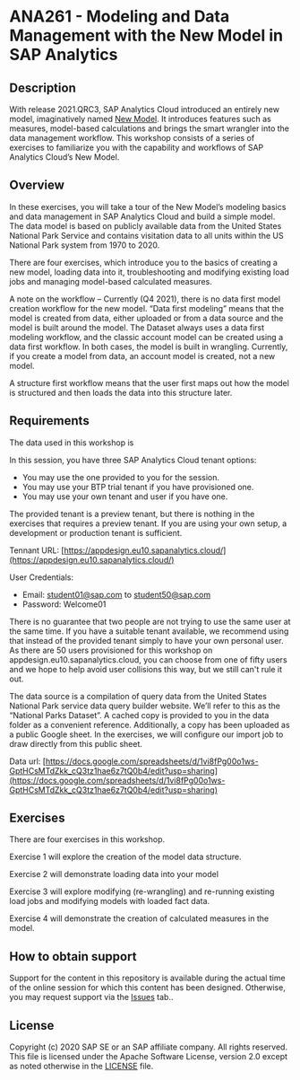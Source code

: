 # ANA261 - Modeling and Data Management with the New Model in SAP Analytics
## Description


With release 2021.QRC3, SAP Analytics Cloud introduced an entirely new model, imaginatively named [New Model](https://blogs.sap.com/2021/05/18/overview-of-the-new-model-in-sap-analytics-cloud/).  It introduces features such as measures, model-based calculations and brings the smart wrangler into the data management workflow.  This workshop consists of a series of exercises to familiarize you with the capability and workflows of SAP Analytics Cloud’s New Model.  

## Overview

In these exercises, you will take a tour of the New Model’s modeling basics and data management in SAP Analytics Cloud and build a simple model.  The data model is based on publicly available data from the United States National Park Service and contains visitation data to all units within the US National Park system from 1970 to 2020.

There are four exercises, which introduce you to the basics of creating a new model, loading data into it, troubleshooting and modifying existing load jobs and managing model-based calculated measures.

A note on the workflow – 
Currently (Q4 2021), there is no data first model creation workflow for the new model.  “Data first modeling” means that the model is created from data, either uploaded or from a data source and the model is built around the model.  The Dataset always uses a data first modeling workflow, and the classic account model can be created using a data first workflow.  In both cases, the model is built in wrangling.  Currently, if you create a model from data, an account model is created, not a new model.  

A structure first workflow means that the user first maps out how the model is structured and then loads the data into this structure later.



## Requirements


The data used in this workshop is 

In this session, you have three SAP Analytics Cloud tenant options:  
* You may use the one provided to you for the session.  
* You may use your BTP trial tenant if you have provisioned one.
* You may use your own tenant and user if you have one.

The provided tenant is a preview tenant, but there is nothing in the exercises that requires a preview tenant.  If you are using your own setup, a development or production tenant is sufficient.

Tennant URL: [https://appdesign.eu10.sapanalytics.cloud/](https://appdesign.eu10.sapanalytics.cloud/)

User Credentials:
* Email: student01@sap.com to student50@sap.com
* Password: Welcome01

There is no guarantee that two people are not trying to use the same user at the same time. If you have a suitable tenant available, we recommend using that instead of the provided tenant simply to have your own personal user. As there are 50 users provisioned for this workshop on appdesign.eu10.sapanalytics.cloud, you can choose from one of fifty users and we hope to help avoid user collisions this way, but we still can't rule it out.

The data source is a compilation of query data from the United States National Park service data query builder website. We’ll refer to this as the “National Parks Dataset”.  A cached copy is provided to you in the data folder as a convenient reference. Additionally, a copy has been uploaded as a public Google sheet.  In the exercises, we will configure our import job to draw directly from this public sheet.  

Data url: [https://docs.google.com/spreadsheets/d/1vi8fPg00o1ws-GptHCsMTdZkk_cQ3tz1hae6z7tQ0b4/edit?usp=sharing](https://docs.google.com/spreadsheets/d/1vi8fPg00o1ws-GptHCsMTdZkk_cQ3tz1hae6z7tQ0b4/edit?usp=sharing)


## Exercises


There are four exercises in this workshop.

Exercise 1 will explore the creation of the model data structure.  

Exercise 2 will demonstrate loading data into your model

Exercise 3 will explore modifying (re-wrangling) and re-running existing load jobs and modifying models with loaded fact data.

Exercise 4 will demonstrate the creation of calculated measures in the model.  

## How to obtain support

Support for the content in this repository is available during the actual time of the online session for which this content has been designed. Otherwise, you may request support via the [Issues](../../issues) tab..

## License

Copyright (c) 2020 SAP SE or an SAP affiliate company. All rights reserved. This file is licensed under the Apache Software License, version 2.0 except as noted otherwise in the [LICENSE](LICENSE) file.
